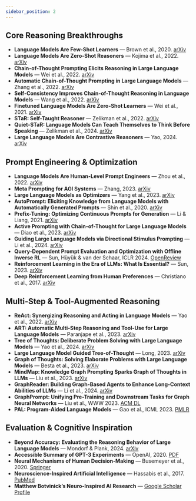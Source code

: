 ```yaml
---
sidebar_position: 2
---
```


## Core Reasoning Breakthroughs
- **Language Models Are Few-Shot Learners** — Brown et al., 2020. [arXiv](https://arxiv.org/abs/2005.14165)
- **Language Models Are Zero-Shot Reasoners** — Kojima et al., 2022. [arXiv](https://arxiv.org/abs/2205.11916)
- **Chain-of-Thought Prompting Elicits Reasoning in Large Language Models** — Wei et al., 2022. [arXiv](https://arxiv.org/abs/2201.11903)
- **Automatic Chain-of-Thought Prompting in Large Language Models** — Zhang et al., 2022. [arXiv](https://arxiv.org/abs/2210.03493)
- **Self-Consistency Improves Chain-of-Thought Reasoning in Language Models** — Wang et al., 2022. [arXiv](https://arxiv.org/abs/2203.11171)
- **Finetuned Language Models Are Zero-Shot Learners** — Wei et al., 2021. [arXiv](https://arxiv.org/abs/2109.01652)
- **STaR: Self-Taught Reasoner** — Zelikman et al., 2022. [arXiv](https://arxiv.org/abs/2203.14465)
- **Quiet-STaR: Language Models Can Teach Themselves to Think Before Speaking** — Zelikman et al., 2024. [arXiv](https://arxiv.org/abs/2403.09629)
- **Large Language Models Are Contrastive Reasoners** — Yao, 2024. [arXiv](https://arxiv.org/abs/2403.08211)

## Prompt Engineering & Optimization
- **Language Models Are Human-Level Prompt Engineers** — Zhou et al., 2022. [arXiv](https://arxiv.org/abs/2211.01910)
- **Meta Prompting for AGI Systems** — Zhang, 2023. [arXiv](https://arxiv.org/abs/2311.11482)
- **Large Language Models as Optimizers** — Yang et al., 2023. [arXiv](https://arxiv.org/abs/2309.03409)
- **AutoPrompt: Eliciting Knowledge from Language Models with Automatically Generated Prompts** — Shin et al., 2020. [arXiv](https://arxiv.org/abs/2010.15980)
- **Prefix-Tuning: Optimizing Continuous Prompts for Generation** — Li & Liang, 2021. [arXiv](https://arxiv.org/abs/2101.00190)
- **Active Prompting with Chain-of-Thought for Large Language Models** — Diao et al., 2023. [arXiv](https://arxiv.org/abs/2302.12246)
- **Guiding Large Language Models via Directional Stimulus Prompting** — Li et al., 2024. [arXiv](https://arxiv.org/abs/2302.11520)
- **Query-Dependent Prompt Evaluation and Optimization with Offline Inverse RL** — Sun, Hüyük & van der Schaar, ICLR 2024. [OpenReview](https://openreview.net/forum?id=1b7KCQFqYb)
- **Reinforcement Learning in the Era of LLMs: What Is Essential?** — Sun, 2023. [arXiv](https://arxiv.org/abs/2310.06147)
- **Deep Reinforcement Learning from Human Preferences** — Christiano et al., 2017. [arXiv](https://arxiv.org/abs/1706.03741)

## Multi-Step & Tool-Augmented Reasoning
- **ReAct: Synergizing Reasoning and Acting in Language Models** — Yao et al., 2022. [arXiv](https://arxiv.org/abs/2210.03629)
- **ART: Automatic Multi-Step Reasoning and Tool-Use for Large Language Models** — Paranjape et al., 2023. [arXiv](https://arxiv.org/abs/2303.09014)
- **Tree of Thoughts: Deliberate Problem Solving with Large Language Models** — Yao et al., 2024. [arXiv](https://arxiv.org/abs/2305.10601)
- **Large Language Model Guided Tree-of-Thought** — Long, 2023. [arXiv](https://arxiv.org/abs/2305.08291)
- **Graph of Thoughts: Solving Elaborate Problems with Large Language Models** — Besta et al., 2023. [arXiv](https://arxiv.org/abs/2308.09687)
- **MindMap: Knowledge Graph Prompting Sparks Graph of Thoughts in LLMs** — Liu et al., 2023. [arXiv](https://arxiv.org/abs/2308.09729)
- **GraphReader: Building Graph-Based Agents to Enhance Long-Context Abilities of LLMs** — Li et al., 2024. [arXiv](https://arxiv.org/abs/2406.14550)
- **GraphPrompt: Unifying Pre-Training and Downstream Tasks for Graph Neural Networks** — Liu et al., WWW 2023. [ACM DL](https://dl.acm.org/doi/10.1145/3543507.3583340)
- **PAL: Program-Aided Language Models** — Gao et al., ICML 2023. [PMLR](https://proceedings.mlr.press/v202/gao23d.html)

## Evaluation & Cognitive Inspiration
- **Beyond Accuracy: Evaluating the Reasoning Behavior of Large Language Models** — Mondorf & Plank, 2024. [arXiv](https://arxiv.org/abs/2404.01869)
- **Accessible Summary of GPT-3 Experiments** — OpenAI, 2020. [PDF](https://splab.sdu.edu.cn/GPT3.pdf)
- **Neural Mechanisms of Human Decision-Making** — Busemeyer et al., 2020. [Springer](https://link.springer.com/article/10.3758/s13415-020-00842-0)
- **Neuroscience-Inspired Artificial Intelligence** — Hassabis et al., 2017. [PubMed](https://pubmed.ncbi.nlm.nih.gov/28728020/)
- **Matthew Botvinick’s Neuro-Inspired AI Research** — [Google Scholar Profile](https://scholar.google.com/citations?user=eM916YMAAAAJ&hl=en)
